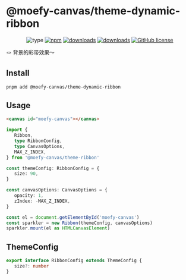 # @moefy-canvas/theme-dynamic-ribbon <GitHubLink repo="moefyit/moefy-canvas" subpath="packages/theme-dynamic-ribbon" />

<p align="center">
   <img alt="type" src="https://img.shields.io/static/v1?label=type&message=background&color=green&style=for-the-badge" />
   <a href="https://www.npmjs.com/package/@moefy-canvas/theme-ribbon" target="_blank"><img alt="npm" src="https://img.shields.io/npm/v/@moefy-canvas/theme-ribbon.svg?style=for-the-badge&logo=npm"></a>
   <a href="https://www.npmjs.com/package/@moefy-canvas/theme-ribbon" target="_blank"><img alt="downloads" src="https://img.shields.io/npm/dt/@moefy-canvas/theme-ribbon.svg?style=for-the-badge"></a>
   <a href="https://www.npmjs.com/package/@moefy-canvas/theme-ribbon" target="_blank"><img alt="downloads" src="https://img.shields.io/npm/dm/@moefy-canvas/theme-ribbon.svg?style=for-the-badge"></a>
   <a href="https://github.com/moefyit/moefy-canvas/blob/main/LICENSE" target="_blank"><img alt="GitHub license" src="https://img.shields.io/github/license/moefyit/moefy-canvas?style=for-the-badge"></a>
</p>

:knot: 背景的彩带效果～

## Install

```bash
pnpm add @moefy-canvas/theme-dynamic-ribbon
```

## Usage

```html
<canvas id="moefy-canvas"></canvas>
```

```ts
import {
   Ribbon,
   type RibbonConfig,
   type CanvasOptions,
   MAX_Z_INDEX,
} from '@moefy-canvas/theme-ribbon'

const themeConfig: RibbonConfig = {
   size: 90,
}

const canvasOptions: CanvasOptions = {
   opacity: 1,
   zIndex: -MAX_Z_INDEX,
}

const el = document.getElementById('moefy-canvas')
const sparkler = new Ribbon(themeConfig, canvasOptions)
sparkler.mount(el as HTMLCanvasElement)
```

## ThemeConfig

```ts
export interface RibbonConfig extends ThemeConfig {
   size?: number
}
```

<Ribbon />

